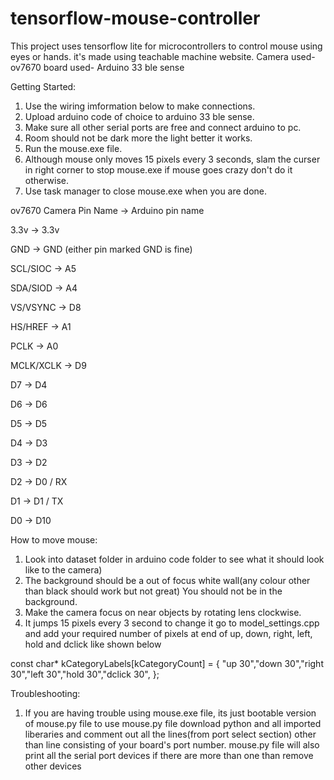 # tensorflow-mouse-controller
This project uses tensorflow lite for microcontrollers  to control mouse using eyes or hands. it's made using teachable machine website.
Camera used- ov7670
board used- Arduino 33 ble sense

Getting Started:

1. Use the wiring imformation below to make connections.
2. Upload arduino code of choice to arduino 33 ble sense.
3. Make sure all other serial ports are free and connect arduino to pc.
4. Room should not be dark more the light better it works.
5. Run the mouse.exe file.
6. Although mouse only moves 15 pixels every 3 seconds, slam the curser in right corner to stop mouse.exe if mouse goes crazy don't do it otherwise.
7. Use task manager to close mouse.exe when you are done.

ov7670 Camera Pin Name ->	Arduino pin name

3.3v	    ->  3.3v

GND	    ->    GND (either pin marked GND is fine)

SCL/SIOC  -> A5

SDA/SIOD  ->   A4

VS/VSYNC  ->     D8

HS/HREF   ->       A1

PCLK	    ->      A0

MCLK/XCLK ->      D9

D7	       ->       D4

D6	       ->         D6

D5	       ->       D5

D4	       ->         D3

D3	       ->         D2

D2	       ->         D0 / RX

D1	       ->         D1 / TX

D0	       ->         D10 

How to move mouse:

1. Look into dataset folder in arduino code folder to see what it should look like to the camera)
2. The background should be a out of focus white wall(any colour other than black should work but not great) You should not be in the background.
3. Make the camera focus on near objects by rotating lens clockwise.
4. It jumps 15 pixels every 3 second to change it go to model_settings.cpp and add your required number of pixels at end of up, down, right, left, hold and dclick like shown below
   
const char* kCategoryLabels[kCategoryCount] = {
    "up 30","down 30","right 30","left 30","hold 30","dclick 30",
};

Troubleshooting:
1. If you are having trouble using mouse.exe file, its just bootable version of mouse.py file to use mouse.py file download python and all imported liberaries and comment out all the lines(from port select section) other than line consisting of your board's port number.
   mouse.py file will also print all the serial port devices if there are more than one than remove other devices
